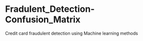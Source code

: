 # Fradulent_Detection-Confusion_Matrix
Credit card fraudulent detection using Machine learning methods

